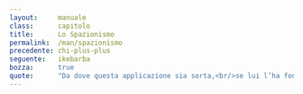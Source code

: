 ```yaml
---
layout:     manuale
class:      capitolo
title:      Lo Spazionismo
permalink:  /man/spazionismo
precedente: chi-plus-plus
seguente:   ikebarba
bozza:      true
quote:      "Da dove questa applicazione sia sorta,<br/>se lui l’ha fondata oppure no:<br/>lui che la sorveglia nel più alto dei cieli,<br/>lui solo lo sa, o forse non lo sa."
---
```

